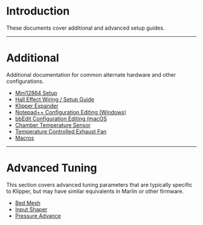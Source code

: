 # Introduction

These documents cover additional and advanced setup guides.

---
# Additional

Additional documentation for common alternate hardware and other configurations.

* [Mini12864 Setup](./mini12864_klipper_guide.md)
* [Hall Effect Wiring / Setup Guide]()
* [Klipper Expander]()
* [Notepad++ Configuration Editing (Windows)]()
* [bbEdit Configuration Editing (macOS]()
* [Chamber Temperature Sensor]()
* [Temperature Controlled Exhaust Fan]()
* [Macros]()

---
# Advanced Tuning

This section covers advanced tuning parameters that are typically specific to Klipper, but may have similar equivalents in Marlin or other firmware.

* [Bed Mesh]()
* [Input Shaper]()
* [Pressure Advance]()

